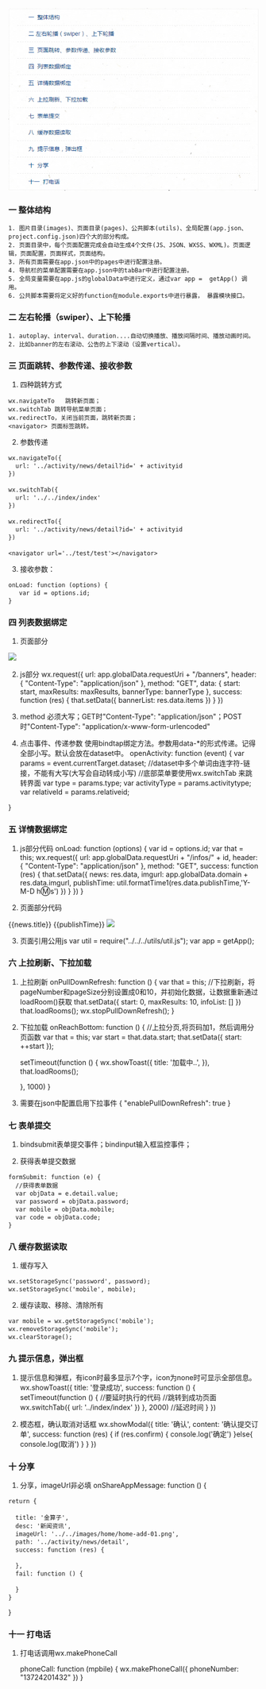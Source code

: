 ![这里写图片描述](https://raw.githubusercontent.com/xiangyc/Document-library/master/image/%E5%B0%8F%E7%A8%8B%E5%BA%8F%E4%B8%80%E7%9A%84%E7%9B%AE%E5%BD%95.png)

### 一  整体结构

    1. 图片目录(images)、页面目录(pages)、公共脚本(utils)、全局配置(app.json、project.config.json)四个大的部分构成。
    2. 页面目录中，每个页面配置完成会自动生成4个文件(JS、JSON、WXSS、WXML)。页面逻辑，页面配置，页面样式，页面结构。
    3. 所有页面需要在app.json中的pages中进行配置注册。
    4. 导航栏的菜单配置需要在app.json中的tabBar中进行配置注册。
    5. 全局变量需要在app.js的globalData中进行定义，通过var app =  getApp() 调用。
    6. 公共脚本需要将定义好的function在module.exports中进行暴露， 暴露模块接口。 


### 二 左右轮播（swiper）、上下轮播

    1. autoplay、interval、duration....自动切换播放、播放间隔时间、播放动画时间。
    2. 比如banner的左右滚动、公告的上下滚动（设置vertical）。


### 三  页面跳转、参数传递、接收参数
  1. 四种跳转方式
  
    wx.navigateTo   跳转新页面；
    wx.switchTab 跳转导航菜单页面；
    wx.redirectTo，关闭当前页面，跳转新页面；
    <navigator> 页面标签跳转。

  2. 参数传递
  
    wx.navigateTo({
      url: '../activity/news/detail?id=' + activityid
    })

    wx.switchTab({
      url: '../../index/index'
    })

    wx.redirectTo({
      url: '../activity/news/detail?id=' + activityid
    })

    <navigator url='../test/test'></navigator>

  3. 接收参数：

    onLoad: function (options) {
       var id = options.id;
    }


### 四  列表数据绑定
  1.  页面部分
  <block wx:for="{{bannerList}}" wx:key="{{banner}}">
         <swiper-item class="banner" >
            <image src="{{item.imgurl}}" data-activityType='{{item.activityType}}' data-relativeId='{{item.relativeId}}'   data-        type='{{item.type}}' bindtap="openActivity"/>
         </swiper-item>
  </block>

  2.  js部分
  wx.request({
       url: app.globalData.requestUri + "/banners",
       header: {
         "Content-Type": "application/json"
       },
       method: "GET",
       data: {
          start: start,
          maxResults: maxResults,
          bannerType: bannerType
       },
       success: function (res) {
         that.setData({
             bannerList: res.data.items
          })
        }
      })

  3.  method 必须大写；GET时"Content-Type": "application/json"；POST时"Content-Type": "application/x-www-form-urlencoded"

  4.  点击事件、传递参数
  使用bindtap绑定方法。参数用data-*的形式传递。记得全部小写。默认会放在dataset中。
  openActivity: function (event) {
    var params = event.currentTarget.dataset;
    //dataset中多个单词由连字符-链接，不能有大写(大写会自动转成小写)
    //底部菜单要使用wx.switchTab 来跳转界面
    var type = params.type;
    var activityType = params.activitytype;
    var relativeId = params.relativeid;

}


### 五  详情数据绑定
  1. js部分代码
  onLoad: function (options) { 
    var id = options.id;
    var that = this;
    wx.request({
      url: app.globalData.requestUri + "/infos/" + id,
      header: {
        "Content-Type": "application/json"
      },
      method: "GET",
      success: function (res) {
        that.setData({
          news: res.data,
          imgurl: app.globalData.domain + res.data.imgurl,
          publishTime: util.formatTime1(res.data.publishTime,'Y-M-D h:m:s')
        })
      }
    })
  }

  2.  页面部分代码
  <view class='text1'>
    <text>{{news.title}}</text>
  </view>

  <view class='date1'>
    <text>{{publishTime}}</text>
  </view>

  <view class='img'>
    <image src="{{imgurl}}" class="image" />
  </view>


  3.  页面引用公用js
  var util = require("../../../utils/util.js");
  var app = getApp();


### 六  上拉刷新、下拉加载
  1.  上拉刷新
  onPullDownRefresh: function () {
    var that = this;
    //下拉刷新，将pageNumber和pageSize分别设置成0和10，并初始化数据，让数据重新通过loadRoom()获取
    that.setData({
      start: 0,
      maxResults: 10,
      infoList: []
    })
    that.loadRooms();
    wx.stopPullDownRefresh();
  }

  2.  下拉加载
  onReachBottom: function () {
      //上拉分页,将页码加1，然后调用分页函数
      var that = this;
      var start = that.data.start;
      that.setData({
        start: ++start
      });

      setTimeout(function () {
        wx.showToast({
          title: '加载中..',
        }),
        that.loadRooms();

      }, 1000)
    }

  3.  需要在json中配置启用下拉事件
  {
    "enablePullDownRefresh": true
  }


### 七  表单提交
  1. bindsubmit表单提交事件；bindinput输入框监控事件；

  2. 获得表单提交数据
  
    formSubmit: function (e) {
      //获得表单数据
      var objData = e.detail.value;
      var password = objData.password;
      var mobile = objData.mobile;
      var code = objData.code;
    }


### 八  缓存数据读取
  1.  缓存写入
  
    wx.setStorageSync('password', password);
    wx.setStorageSync('mobile', mobile);

  2.  缓存读取、移除、清除所有
  
    var mobile = wx.getStorageSync('mobile'); 
    wx.removeStorageSync('mobile');
    wx.clearStorage();


### 九  提示信息，弹出框
  1.  提示信息和弹框，有icon时最多显示7个字，icon为none时可显示全部信息。
  wx.showToast({
        title: '登录成功',
        success: function () {
          setTimeout(function () {
            //要延时执行的代码
            //跳转到成功页面
            wx.switchTab({
              url: '../index/index'
            })
          }, 2000) //延迟时间
        }
      })

  2.  模态框，确认取消对话框
  wx.showModal({
        title: '确认',
        content: '确认提交订单',
        success: function (res) {
            if (res.confirm) {
                console.log('确定')
            }else{
               console.log(取消')
            }
        }
    })

### 十  分享
  1. 分享，imageUrl非必填
  onShareAppMessage: function () {

    return {

      title: '金算子',
      desc: '新闻资讯',
      imageUrl: '../../images/home/home-add-01.png',
      path: '../activity/news/detail',
      success: function (res) {

      },
      fail: function () {

      }
    }
  }


### 十一  打电话
1. 打电话调用wx.makePhoneCall
  
    phoneCall: function (mpbile) {
    wx.makePhoneCall({
      phoneNumber: "13724201432"
    })
  }
